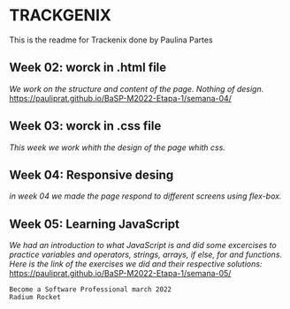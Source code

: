 # TRACKGENIX
This is the readme for Trackenix done by Paulina Partes

## Week 02: worck in .html file
*We work on the structure and content of the page. Nothing of design.*
https://pauliprat.github.io/BaSP-M2022-Etapa-1/semana-04/
## Week 03: worck in .css file
*This week we work whith the design of the page whith css.*

## Week 04: Responsive desing
*in week 04 we made the page respond to different screens using flex-box.*

## Week 05: Learning JavaScript
*We had an introduction to what JavaScript is and did some excercises to practice variables and operators, strings, arrays, if else, for and functions.*
*Here is the link of the exercises we did and their respective solutions:* 
https://pauliprat.github.io/BaSP-M2022-Etapa-1/semana-05/
```
Become a Software Professional march 2022
Radium Rocket
```
